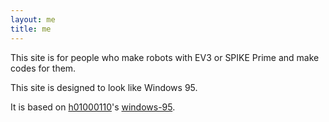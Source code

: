 ```yaml
---
layout: me
title: me
---
```


This site is for people who make robots with EV3 or SPIKE Prime and make codes for them.

This site is designed to look like Windows 95.

It is based on [h01000110](https://github.com/h01000110)'s [windows-95](https://github.com/h01000110/h01000110.github.io).
